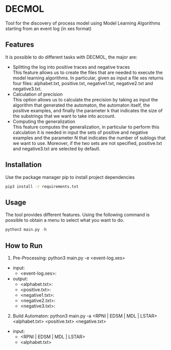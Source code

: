 # DECMOL
Tool for the discovery of process model using Model Learning Algorithms starting from an event log (in xes format)
## Features
It is possible to do different tasks with DECMOL, the major are: 
- Splitting the log into positive traces and negative traces <br />
This feature allows us to create the files that are needed to execute the model learning algorithms. In particular, given as input a file xes returns four files: alphabet.txt, positive.txt, negative1.txt, negative2.txt and negative3.txt. 
- Calculation of precision <br />
This option allows us to calculate the precision by taking as input the algorithm that generated the automaton, the automaton itself, the positive examples, and finally the parameter k that indicates the size of the substrings that we want to take into account.  
- Computing the generalization <br />
This feature computes the generalization, in particular to perform this calculation it is needed in input the sets of positive and negative examples and the parameter N that indicates the number of sublogs that we want to use. Moreover, if the two sets are not specified, positive.txt and negative3.txt are selected by default. 

## Installation
Use the package manager pip to install project dependencies 
```bash
pip3 install -r requirements.txt
```
## Usage
The tool provides different features. Using the following command is possible to obtain a menu to select what you want to do.
```python
python3 main.py -h
```
## How to Run 
1. Pre-Processing: python3 main.py -e <event-log.xes>
* input:
	* <event-log.xes>: 
* output:
	* <alphabet.txt>: 
	* <positive.txt>: 
	* <negative1.txt>: 
	* <negative2.txt>: 
	* <negative3.txt>: 
2. Build Automaton: python3 main.py -a <RPNI | EDSM | MDL | LSTAR> <alphabet.txt> <positive.txt> <negative.txt>
* input: 
	* <RPNI | EDSM | MDL | LSTAR>
	* <alphabet.txt>
